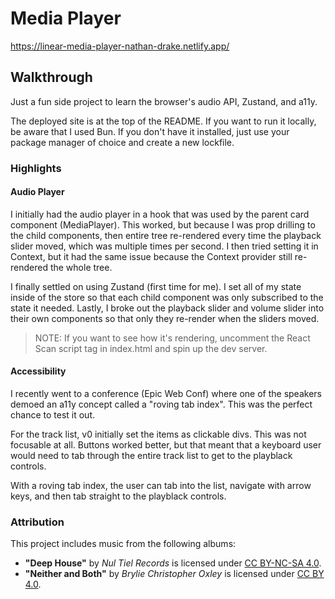 # Media Player

<https://linear-media-player-nathan-drake.netlify.app/>

## Walkthrough

Just a fun side project to learn the browser's audio API, Zustand, and a11y.

The deployed site is at the top of the README. If you want to run it locally, be aware that I used Bun. If you don't have it installed, just use your package manager of choice and create a new lockfile.

### Highlights

#### Audio Player

I initially had the audio player in a hook that was used by the parent card component (MediaPlayer). This worked, but because I was prop drilling to the child components, then entire tree re-rendered every time the playback slider moved, which was multiple times per second. I then tried setting it in Context, but it had the same issue because the Context provider still re-rendered the whole tree.

I finally settled on using Zustand (first time for me). I set all of my state inside of the store so that each child component was only subscribed to the state it needed. Lastly, I broke out the playback slider and volume slider into their own components so that only they re-render when the sliders moved.

> NOTE: If you want to see how it's rendering, uncomment the React Scan script tag in index.html and spin up the dev server.

#### Accessibility

I recently went to a conference (Epic Web Conf) where one of the speakers demoed an a11y concept called a "roving tab index". This was the perfect chance to test it out.

For the track list, v0 initially set the items as clickable divs. This was not focusable at all. Buttons worked better, but that meant that a keyboard user would need to tab through the entire track list to get to the playblack controls.

With a roving tab index, the user can tab into the list, navigate with arrow keys, and then tab straight to the playblack controls.

### Attribution

This project includes music from the following albums:

- **"Deep House"** by _Nul Tiel Records_ is licensed under [CC BY-NC-SA 4.0](https://creativecommons.org/licenses/by-nc-sa/4.0/).
- **"Neither and Both"** by _Brylie Christopher Oxley_ is licensed under [CC BY 4.0](https://creativecommons.org/licenses/by/4.0/).
